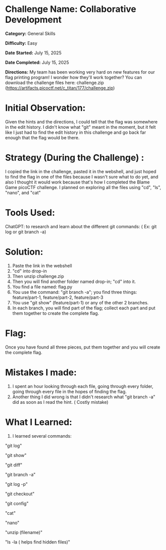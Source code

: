 
# Challenge Name: Collaborative Development 

**Category:** General Skills

**Difficulty:** Easy

**Date Started:** July 15, 2025

**Date Completed:** July 15, 2025

**Directions:** My team has been working very hard on new features for our flag printing program! I wonder how they'll work together?
You can download the challenge files here:
challenge.zip (https://artifacts.picoctf.net/c_titan/177/challenge.zip)


 # Initial Observation: 
 Given the hints and the directions, I could tell that the flag was somewhere in the edit history. I didn't know what "git" meant in the moment, but it felt like I just had to find the edit history in this challenge and go back far enough that the flag would be there.

 # Strategy (During the Challenge) :
 I copied the link in the challenge, pasted it in the webshell, and just hoped to find the flag in one of the files because I wasn't sure what to do yet, and also I thought it would work because that's how I completed the Blame Game picoCTF challenge. I planned on exploring all the files using "cd", "ls", "nano", and "cat" 

 # Tools Used:
ChatGPT: to research and learn about the different git commands: ( Ex: git log or git branch -a) 

# Solution: 
1. Paste the link in the webshell
2. "cd" into drop-in
3. Then unzip challenge.zip
4. Then you will find another folder named drop-in; "cd" into it.
5. You find a file named: flag.py
6. You use the command: "git branch -a"; you find three things: feature/part-1, feature/part-2, feature/part-3
7. You use "git show" (feature/part-1) or any of the other 2 branches.
8. In each branch, you will find part of the flag; collect each part and put them together to create the complete flag.

# Flag: 
Once you have found all three pieces, put them together and you will create the complete flag. 

# Mistakes I made:
1. I spent an hour looking through each file, going through every folder, going through every file in the hopes of finding the flag.
2. Another thing I did wrong is that I didn't research what "git branch -a" did as soon as I read the hint. ( Costly mistake)
   
 
# What I Learned:

1. I learned several commands: 

"git log" 

"git show" 

"git diff" 

"git branch -a" 

"git log -p" 

"git checkout"

"git config"

"cat"

"nano"

"unzip (filename)" 

"ls -la ( helps find hidden files)" 

